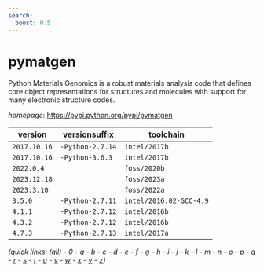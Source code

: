 ```yaml
---
search:
  boost: 0.5
---
```

# pymatgen

Python Materials Genomics is a robust materials analysis code that defines core object  representations for structures and molecules with support for many electronic structure codes.

*homepage*: <https://pypi.python.org/pypi/pymatgen>

version | versionsuffix | toolchain
--------|---------------|----------
``2017.10.16`` | ``-Python-2.7.14`` | ``intel/2017b``
``2017.10.16`` | ``-Python-3.6.3`` | ``intel/2017b``
``2022.0.4`` |  | ``foss/2020b``
``2023.12.18`` |  | ``foss/2023a``
``2023.3.10`` |  | ``foss/2022a``
``3.5.0`` | ``-Python-2.7.11`` | ``intel/2016.02-GCC-4.9``
``4.1.1`` | ``-Python-2.7.12`` | ``intel/2016b``
``4.3.2`` | ``-Python-2.7.12`` | ``intel/2016b``
``4.7.3`` | ``-Python-2.7.13`` | ``intel/2017a``


*(quick links: [(all)](../index.md) - [0](../0/index.md) - [a](../a/index.md) - [b](../b/index.md) - [c](../c/index.md) - [d](../d/index.md) - [e](../e/index.md) - [f](../f/index.md) - [g](../g/index.md) - [h](../h/index.md) - [i](../i/index.md) - [j](../j/index.md) - [k](../k/index.md) - [l](../l/index.md) - [m](../m/index.md) - [n](../n/index.md) - [o](../o/index.md) - [p](../p/index.md) - [q](../q/index.md) - [r](../r/index.md) - [s](../s/index.md) - [t](../t/index.md) - [u](../u/index.md) - [v](../v/index.md) - [w](../w/index.md) - [x](../x/index.md) - [y](../y/index.md) - [z](../z/index.md))*

